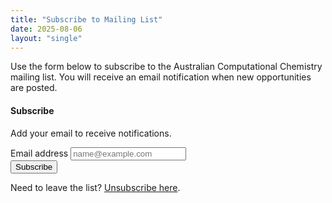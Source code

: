 ```yaml
---
title: "Subscribe to Mailing List"
date: 2025-08-06
layout: "single"
---
```


Use the form below to subscribe to the Australian Computational Chemistry mailing list. You will receive an email notification when new opportunities are posted.

<div class="row mt-5 justify-content-center">
  <div class="col-md-8">
    <div class="card">
      <div class="card-body">
        <h4 class="card-title">Subscribe</h4>
        <p class="card-text">Add your email to receive notifications.</p>
        <form name="subscribe" method="POST" data-netlify="true" data-netlify-recaptcha="true">
          <div class="mb-3">
            <label for="subscribe-email" class="form-label">Email address</label>
            <input type="email" name="email" class="form-control" id="subscribe-email" placeholder="name@example.com" required>
          </div>
          <div data-netlify-recaptcha="true" class="mb-3"></div>
          <button type="submit" class="btn btn-primary">Subscribe</button>
        </form>
      </div>
    </div>
  </div>
</div>

<div class="text-center mt-4">
    <p>Need to leave the list? <a href="/unsubscribe/">Unsubscribe here</a>.</p>
</div>
